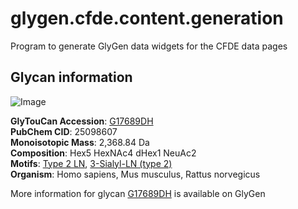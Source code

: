 # glygen.cfde.content.generation
Program to generate GlyGen data widgets for the CFDE data pages

## Glycan information


![Image](https://api.glygen.org/glycan/image/G17689DH)

**GlyTouCan Accession**: [G17689DH](https://www.glygen.org/glycan/G17689DH)  
**PubChem CID**: 25098607  
**Monoisotopic Mass**: 2,368.84 Da  
**Composition**: Hex5 HexNAc4 dHex1 NeuAc2  
**Motifs**: [Type 2 LN](https://www.glygen.org/motif/GGM.000001), [3-Sialyl-LN (type 2)](https://www.glygen.org/motif/GGM.000034)  
**Organism**: Homo sapiens, Mus musculus, Rattus norvegicus  

More information for glycan [G17689DH](https://www.glygen.org/glycan/G17689DH) is available on GlyGen